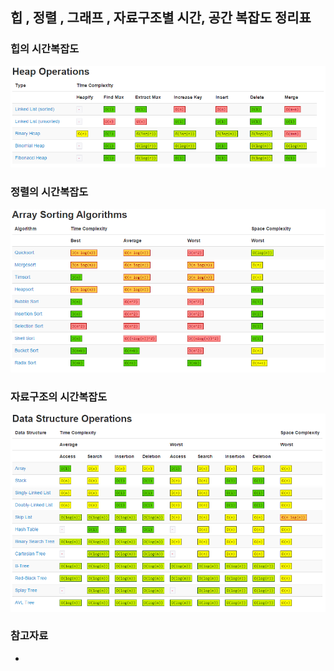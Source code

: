 ## 힙 , 정렬 , 그래프 , 자료구조별 시간, 공간 복잡도 정리표

### 힙의 시간복잡도

![](./heap.png)

### 정렬의 시간복잡도

![](./sort.png)

### 자료구조의 시간복잡도

![](./data.png)

### 참고자료

- [](https://bangu4.tistory.com/202)
